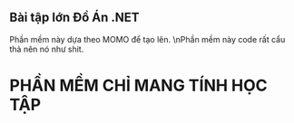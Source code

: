 ## Bài tập lớn Đồ Án .NET
Phần mềm này dựa theo MOMO để tạo lên.
\nPhần mềm này code rất cẩu thả nên nó như shit.

# PHẦN MỀM CHỈ MANG TÍNH HỌC TẬP
